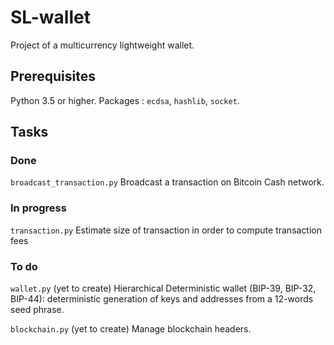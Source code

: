 SL-wallet
=========

Project of a multicurrency lightweight wallet.

## Prerequisites

Python 3.5 or higher. Packages : `ecdsa`, `hashlib`, `socket`.

## Tasks

### Done

`broadcast_transaction.py` Broadcast a transaction on Bitcoin Cash network.

### In progress

`transaction.py` Estimate size of transaction in order to compute transaction fees

### To do

`wallet.py` (yet to create) Hierarchical Deterministic wallet (BIP-39, BIP-32, BIP-44): deterministic generation of keys and addresses from a 12-words seed phrase.

`blockchain.py` (yet to create) Manage blockchain headers.